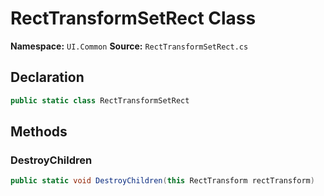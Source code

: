 # RectTransformSetRect Class

**Namespace:** `UI.Common`
**Source:** `RectTransformSetRect.cs`

## Declaration

```csharp
public static class RectTransformSetRect
```

## Methods

### DestroyChildren

```csharp
public static void DestroyChildren(this RectTransform rectTransform)
```

